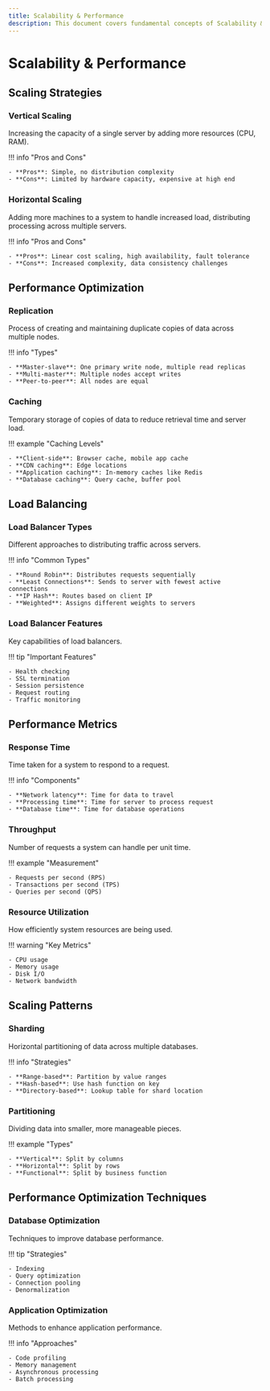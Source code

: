 ```yaml
---
title: Scalability & Performance
description: This document covers fundamental concepts of Scalability & Performance in System Design
---
```


# Scalability & Performance

## Scaling Strategies

### Vertical Scaling

Increasing the capacity of a single server by adding more resources (CPU, RAM).

!!! info "Pros and Cons"

    - **Pros**: Simple, no distribution complexity
    - **Cons**: Limited by hardware capacity, expensive at high end

### Horizontal Scaling

Adding more machines to a system to handle increased load, distributing
processing across multiple servers.

!!! info "Pros and Cons"

    - **Pros**: Linear cost scaling, high availability, fault tolerance
    - **Cons**: Increased complexity, data consistency challenges

## Performance Optimization

### Replication

Process of creating and maintaining duplicate copies of data across multiple
nodes.

!!! info "Types"

    - **Master-slave**: One primary write node, multiple read replicas
    - **Multi-master**: Multiple nodes accept writes
    - **Peer-to-peer**: All nodes are equal

### Caching

Temporary storage of copies of data to reduce retrieval time and server load.

!!! example "Caching Levels"

    - **Client-side**: Browser cache, mobile app cache
    - **CDN caching**: Edge locations
    - **Application caching**: In-memory caches like Redis
    - **Database caching**: Query cache, buffer pool

## Load Balancing

### Load Balancer Types

Different approaches to distributing traffic across servers.

!!! info "Common Types"

    - **Round Robin**: Distributes requests sequentially
    - **Least Connections**: Sends to server with fewest active connections
    - **IP Hash**: Routes based on client IP
    - **Weighted**: Assigns different weights to servers

### Load Balancer Features

Key capabilities of load balancers.

!!! tip "Important Features"

    - Health checking
    - SSL termination
    - Session persistence
    - Request routing
    - Traffic monitoring

## Performance Metrics

### Response Time

Time taken for a system to respond to a request.

!!! info "Components"

    - **Network latency**: Time for data to travel
    - **Processing time**: Time for server to process request
    - **Database time**: Time for database operations

### Throughput

Number of requests a system can handle per unit time.

!!! example "Measurement"

    - Requests per second (RPS)
    - Transactions per second (TPS)
    - Queries per second (QPS)

### Resource Utilization

How efficiently system resources are being used.

!!! warning "Key Metrics"

    - CPU usage
    - Memory usage
    - Disk I/O
    - Network bandwidth

## Scaling Patterns

### Sharding

Horizontal partitioning of data across multiple databases.

!!! info "Strategies"

    - **Range-based**: Partition by value ranges
    - **Hash-based**: Use hash function on key
    - **Directory-based**: Lookup table for shard location

### Partitioning

Dividing data into smaller, more manageable pieces.

!!! example "Types"

    - **Vertical**: Split by columns
    - **Horizontal**: Split by rows
    - **Functional**: Split by business function

## Performance Optimization Techniques

### Database Optimization

Techniques to improve database performance.

!!! tip "Strategies"

    - Indexing
    - Query optimization
    - Connection pooling
    - Denormalization

### Application Optimization

Methods to enhance application performance.

!!! info "Approaches"

    - Code profiling
    - Memory management
    - Asynchronous processing
    - Batch processing
